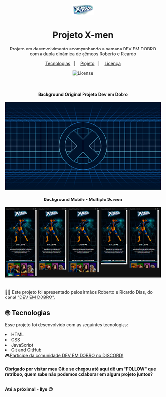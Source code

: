 # <div align="center"><a href="https://marianayaqi.github.io/projeto-x-men/"><img width="70px" src="./src/imagens/logo.svg" alt="logo x-men"></a>
</div>


<h1 align="center"> Projeto X-men  </h1>

<p align="center">
Projeto em desenvolvimento acompanhando a semana DEV EM DOBRO com a dupla dinâmica de gêmeos Roberto e Ricardo <br>
</p>

<p align="center">
  <a href="#-tecnologias">Tecnologias</a>&nbsp;&nbsp;&nbsp;|&nbsp;&nbsp;&nbsp;
  <a href="#-projeto">Projeto</a>&nbsp;&nbsp;&nbsp;|&nbsp;&nbsp;&nbsp;
  <a href="#memo-licença">Licença</a>
</p>


<p align="center">
  <img alt="License" src="https://img.shields.io/static/v1?label=license&message=MIT&color=49AA26&labelColor=000000">
</p>

<br>

  <div align="center">
    <h4> Background Original Projeto Dev em Dobro
    <br>
    <br>
      <a target="_blank" href="https://marianayaqi.github.io/projeto-x-men/">
      <img src="./src/imagens/bg-desktop.jpg" alt="Site X-men">
      </a>
    <br>
    <h4> Background Mobile - Multiple Screen
    <br>
    <br>
      <a target="_blank" href="https://marianayaqi.github.io/projeto-x-men/">
      <img src="./src/imagens/mobile.png" alt="Site X-men">
      </a>
  </div>

<br>
  🧑‍🚀 Este projeto foi apresentado pelos irmãos Roberto e Ricardo Dias, do canal <a target="_blank" href="https://www.youtube.com/@DevemDobro">"DEV EM DOBRO".
</a>

<br>

## 🤓 Tecnologias

Esse projeto foi desenvolvido com as seguintes tecnologias:

<li> HTML
<li> CSS
<li> JavaScript
<li> Git and GitHub
<br>
🎮<a target="_blank" href="https://discord.gg/73Fk62aM">Participe da comunidade DEV EM DOBRO no DISCORD!</a

<br>    
<h4> Obrigado por visitar meu Git e se chegou até aqui dê um "FOLLOW" que retribuo, quem sabe não podemos colaborar em algum projeto juntos?
  <br>
  <br>
<p> Até a próxima! - Bye 😉